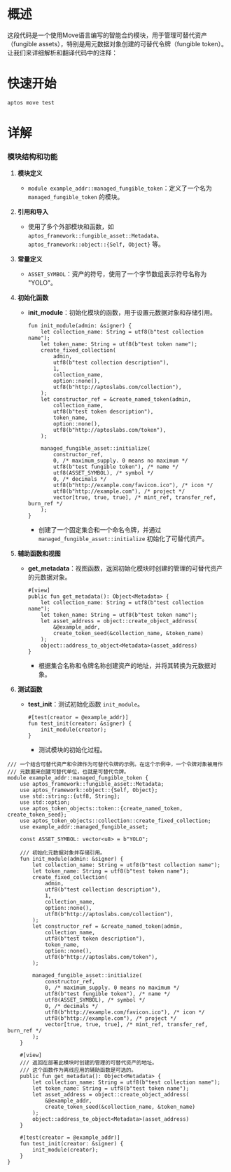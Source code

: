 # 概述

这段代码是一个使用Move语言编写的智能合约模块，用于管理可替代资产（fungible assets），特别是用元数据对象创建的可替代令牌（fungible token）。让我们来详细解析和翻译代码中的注释：

# 快速开始

```bash
aptos move test 
```

# 详解

### 模块结构和功能

1. **模块定义**
    - `module example_addr::managed_fungible_token`：定义了一个名为 `managed_fungible_token` 的模块。

2. **引用和导入**
    - 使用了多个外部模块和函数，如 `aptos_framework::fungible_asset::Metadata`、`aptos_framework::object::{Self, Object}` 等。

3. **常量定义**
    - `ASSET_SYMBOL`：资产的符号，使用了一个字节数组表示符号名称为 "YOLO"。

4. **初始化函数**
    - **init_module**：初始化模块的函数，用于设置元数据对象和存储引用。
      ```move
      fun init_module(admin: &signer) {
          let collection_name: String = utf8(b"test collection name");
          let token_name: String = utf8(b"test token name");
          create_fixed_collection(
              admin,
              utf8(b"test collection description"),
              1,
              collection_name,
              option::none(),
              utf8(b"http://aptoslabs.com/collection"),
          );
          let constructor_ref = &create_named_token(admin,
              collection_name,
              utf8(b"test token description"),
              token_name,
              option::none(),
              utf8(b"http://aptoslabs.com/token"),
          );
 
          managed_fungible_asset::initialize(
              constructor_ref,
              0, /* maximum_supply. 0 means no maximum */
              utf8(b"test fungible token"), /* name */
              utf8(ASSET_SYMBOL), /* symbol */
              0, /* decimals */
              utf8(b"http://example.com/favicon.ico"), /* icon */
              utf8(b"http://example.com"), /* project */
              vector[true, true, true], /* mint_ref, transfer_ref, burn_ref */
          );
      }
      ```
        - 创建了一个固定集合和一个命名令牌，并通过 `managed_fungible_asset::initialize` 初始化了可替代资产。

5. **辅助函数和视图**
    - **get_metadata**：视图函数，返回初始化模块时创建的管理的可替代资产的元数据对象。
      ```move
      #[view]
      public fun get_metadata(): Object<Metadata> {
          let collection_name: String = utf8(b"test collection name");
          let token_name: String = utf8(b"test token name");
          let asset_address = object::create_object_address(
              &@example_addr,
              create_token_seed(&collection_name, &token_name)
          );
          object::address_to_object<Metadata>(asset_address)
      }
      ```
        - 根据集合名称和令牌名称创建资产的地址，并将其转换为元数据对象。

6. **测试函数**
    - **test_init**：测试初始化函数 `init_module`。
      ```move
      #[test(creator = @example_addr)]
      fun test_init(creator: &signer) {
          init_module(creator);
      }
      ```
        - 测试模块的初始化过程。

```move
/// 一个结合可替代资产和令牌作为可替代令牌的示例。在这个示例中，一个令牌对象被用作
/// 元数据来创建可替代单位，也就是可替代令牌。
module example_addr::managed_fungible_token {
    use aptos_framework::fungible_asset::Metadata;
    use aptos_framework::object::{Self, Object};
    use std::string::{utf8, String};
    use std::option;
    use aptos_token_objects::token::{create_named_token, create_token_seed};
    use aptos_token_objects::collection::create_fixed_collection;
    use example_addr::managed_fungible_asset;

    const ASSET_SYMBOL: vector<u8> = b"YOLO";

    /// 初始化元数据对象并存储引用。
    fun init_module(admin: &signer) {
        let collection_name: String = utf8(b"test collection name");
        let token_name: String = utf8(b"test token name");
        create_fixed_collection(
            admin,
            utf8(b"test collection description"),
            1,
            collection_name,
            option::none(),
            utf8(b"http://aptoslabs.com/collection"),
        );
        let constructor_ref = &create_named_token(admin,
            collection_name,
            utf8(b"test token description"),
            token_name,
            option::none(),
            utf8(b"http://aptoslabs.com/token"),
        );

        managed_fungible_asset::initialize(
            constructor_ref,
            0, /* maximum_supply. 0 means no maximum */
            utf8(b"test fungible token"), /* name */
            utf8(ASSET_SYMBOL), /* symbol */
            0, /* decimals */
            utf8(b"http://example.com/favicon.ico"), /* icon */
            utf8(b"http://example.com"), /* project */
            vector[true, true, true], /* mint_ref, transfer_ref, burn_ref */
        );
    }

    #[view]
    /// 返回在部署此模块时创建的管理的可替代资产的地址。
    /// 这个函数作为离线应用的辅助函数是可选的。
    public fun get_metadata(): Object<Metadata> {
        let collection_name: String = utf8(b"test collection name");
        let token_name: String = utf8(b"test token name");
        let asset_address = object::create_object_address(
            &@example_addr,
            create_token_seed(&collection_name, &token_name)
        );
        object::address_to_object<Metadata>(asset_address)
    }

    #[test(creator = @example_addr)]
    fun test_init(creator: &signer) {
        init_module(creator);
    }
}

```